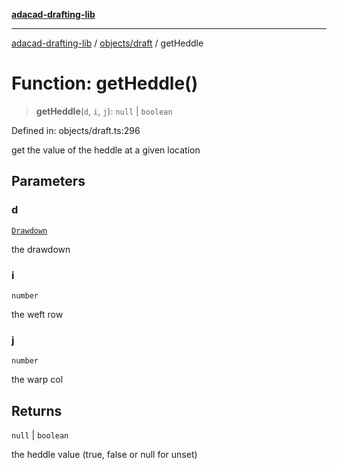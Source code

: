 [**adacad-drafting-lib**](../../../README.md)

***

[adacad-drafting-lib](../../../modules.md) / [objects/draft](../README.md) / getHeddle

# Function: getHeddle()

> **getHeddle**(`d`, `i`, `j`): `null` \| `boolean`

Defined in: objects/draft.ts:296

get the value of the heddle at a given location

## Parameters

### d

[`Drawdown`](../../datatypes/type-aliases/Drawdown.md)

the drawdown

### i

`number`

the weft row

### j

`number`

the warp col

## Returns

`null` \| `boolean`

the heddle value (true, false or null for unset)
